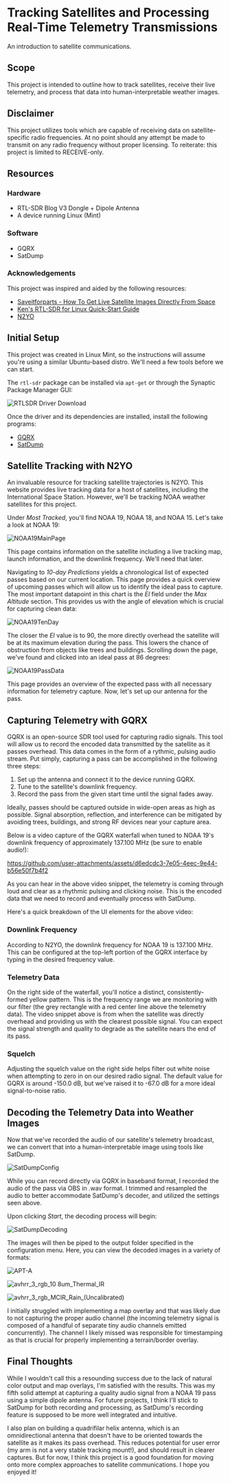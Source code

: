# Tracking Satellites and Processing Real-Time Telemetry Transmissions
An introduction to satellite communications.

## Scope

This project is intended to outline how to track satellites, receive their live telemetry, and process that data into human-interpretable weather images.


## Disclaimer
This project utilizes tools which are capable of receiving data on satellite-specific radio frequencies. At no point should any attempt be made to transmit on any radio frequency without proper licensing. To reiterate: this project is limited to RECEIVE-only.


## Resources
### Hardware
* RTL-SDR Blog V3 Dongle + Dipole Antenna
* A device running Linux (Mint)

### Software
* GQRX
* SatDump

### Acknowledgements

This project was inspired and aided by the following resources:

* [Saveitforparts - How To Get Live Satellite Images Directly From Space](https://www.youtube.com/watch?v=icADyjm3PBE)
* [Ken's RTL-SDR for Linux Quick-Start Guide](https://ranous.wordpress.com/rtl-sdr4linux/)
* [N2YO](https://www.n2yo.com)

## Initial Setup

This project was created in Linux Mint, so the instructions will assume you're using a similar Ubuntu-based distro. We'll need a few tools before we can start.

The `rtl-sdr` package can be installed via `apt-get` or through the Synaptic Package Manager GUI:

![RTLSDR Driver Download](https://github.com/user-attachments/assets/0efd7bbe-cb07-4643-aa23-8014ffd3a3a5)

Once the driver and its dependencies are installed, install the following programs:

* [GQRX](https://github.com/gqrx-sdr/gqrx/releases)
* [SatDump](https://www.satdump.org/download/)


## Satellite Tracking with N2YO

An invaluable resource for tracking satellite trajectories is N2YO. This website provides live tracking data for a host of satellites, including the International Space Station. However, we'll be tracking NOAA weather satellites for this project. 

Under _Most Tracked_, you'll find NOAA 19, NOAA 18, and NOAA 15. Let's take a look at NOAA 19:

![NOAA19MainPage](https://github.com/user-attachments/assets/88cc1116-cfec-492c-87bc-895de256d0ec)

This page contains information on the satellite including a live tracking map, launch information, and the downlink frequency. We'll need that later.

Navigating to _10-day Predictions_ yields a chronological list of expected passes based on our current location. This page provides a quick overview of upcoming passes which will allow us to identify the ideal pass to capture. The most important datapoint in this chart is the _El_ field under the _Max Altitude_ section. This provides us with the angle of elevation which is crucial for capturing clean data:

![NOAA19TenDay](https://github.com/user-attachments/assets/b33d98a7-cb17-41b8-acd9-32291ed30664)

The closer the _El_ value is to 90, the more directly overhead the satellite will be at its maximum elevation during the pass. This lowers the chance of obstruction from objects like trees and buildings. Scrolling down the page, we've found and clicked into an ideal pass at 86 degrees:

![NOAA19PassData](https://github.com/user-attachments/assets/91057004-433c-44b2-81f8-0a6ff6df4489)

This page provides an overview of the expected pass with all necessary information for telemetry capture. Now, let's set up our antenna for the pass.

## Capturing Telemetry with GQRX

GQRX is an open-source SDR tool used for capturing radio signals. This tool will allow us to record the encoded data transmitted by the satellite as it passes overhead. This data comes in the form of a rythmic, pulsing audio stream. Put simply, capturing a pass can be accomplished in the following three steps:

1. Set up the antenna and connect it to the device running GQRX.
2. Tune to the satellite's downlink frequency.
3. Record the pass from the given start time until the signal fades away.

Ideally, passes should be captured outside in wide-open areas as high as possible. Signal absorption, reflection, and interference can be mitigated by avoiding trees, buildings, and strong RF devices near your capture area.

Below is a video capture of the GQRX waterfall when tuned to NOAA 19's downlink frequency of approximately 137.100 MHz (be sure to enable audio!):

https://github.com/user-attachments/assets/d6edcdc3-7e05-4eec-9e44-b56e50f7b4f2

As you can hear in the above video snippet, the telemetry is coming through loud and clear as a rhythmic pulsing and clicking noise. This is the encoded data that we need to record and eventually process with SatDump.

Here's a quick breakdown of the UI elements for the above video:

### Downlink Frequency

According to N2YO, the downlink frequency for NOAA 19 is 137.100 MHz. This can be configured at the top-left portion of the GQRX interface by typing in the desired frequency value.

### Telemetry Data

On the right side of the waterfall, you'll notice a distinct, consistently-formed yellow pattern. This is the frequency range we are monitoring with our filter (the grey rectangle with a red center line above the telemetry data). The video snippet above is from when the satellite was directly overhead and providing us with the clearest possible signal. You can expect the signal strength and quality to degrade as the satellite nears the end of its pass.

### Squelch

Adjusting the squelch value on the right side helps filter out white noise when attempting to zero in on our desired radio signal. The default value for GQRX is around -150.0 dB, but we've raised it to -67.0 dB for a more ideal signal-to-noise ratio. 

## Decoding the Telemetry Data into Weather Images

Now that we've recorded the audio of our satellite's telemetry broadcast, we can convert that into a human-interpretable image using tools like SatDump. 

![SatDumpConfig](https://github.com/user-attachments/assets/d4ab182a-b276-40e4-8d77-f3a5cd76a758)

While you can record directly via GQRX in baseband format, I recorded the audio of the pass via OBS in .wav format. I trimmed and resampled the audio to better accommodate SatDump's decoder, and utilized the settings seen above.

Upon clicking _Start_, the decoding process will begin:

![SatDumpDecoding](https://github.com/user-attachments/assets/6100f0b3-076a-4039-8347-6b2e79b23beb)

The images will then be piped to the output folder specified in the configuration menu. Here, you can view the decoded images in a variety of formats:

![APT-A](https://github.com/user-attachments/assets/7162b8dc-f07d-4780-8f9f-7734e3b7670e)

![avhrr_3_rgb_10 8um_Thermal_IR](https://github.com/user-attachments/assets/77d0317d-12d4-4463-ac98-c36faa34c9d1)

![avhrr_3_rgb_MCIR_Rain_(Uncalibrated)](https://github.com/user-attachments/assets/5196362c-bf2a-4864-9bd4-91993defa648)

I initially struggled with implementing a map overlay and that was likely due to not capturing the proper audio channel (the incoming telemetry signal is composed of a handful of separate tiny audio channels emitted concurrently). The channel I likely missed was responsible for timestamping as that is crucial for properly implementing a terrain/border overlay.

## Final Thoughts

While I wouldn't call this a resounding success due to the lack of natural color output and map overlays, I'm satisfied with the results. This was my fifth solid attempt at capturing a quality audio signal from a NOAA 19 pass using a simple dipole antenna. For future projects, I think I'll stick to SatDump for both recording and processing, as SatDump's recording feature is supposed to be more well integrated and intuitive. 

I also plan on building a quadrifilar helix antenna, which is an omnidirectional antenna that doesn't have to be oriented towards the satellite as it makes its pass overhead. This reduces potential for user error (my arm is not a very stable tracking mount!), and should result in clearer captures. But for now, I think this project is a good foundation for moving onto more complex approaches to satellite communications. I hope you enjoyed it!
